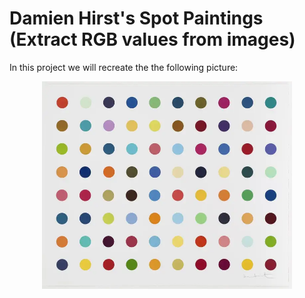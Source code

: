 # Damien Hirst's Spot Paintings (Extract RGB values from images)

In this project we will recreate the the following picture: 

<p align="center">
<img src="https://github.com/Olexandr-Andriyenko/Python-learning-path/blob/main/illustrations/img38.png" width="400">
<p>  
